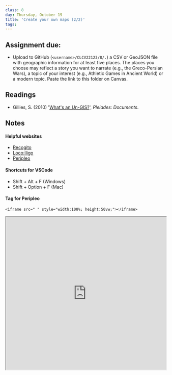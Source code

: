 ```yaml
---
class: 8
day: Thursday, October 19
title: 'Create your own maps (2/2)'
tags: 
---
```


## Assignment due: 
- Upload to GitHub (`<username>/CLCV22123/8/.`) a CSV or GeoJSON file with geographic information for at least five places. The places you choose may reflect a story you want to narrate (e.g., the Greco-Persian Wars), a topic of your interest (e.g., Athletic Games in Ancient World) or a modern topic. Paste the link to this folder on Canvas.

## Readings 
- Gillies, S. (2010) '[What's an Un-GIS?](https://pleiades.stoa.org/docs/papers-and-presentations/whats-an-un-gis)', _Pleiades: Documents_.

## Notes

#### Helpful websites
- [Recogito](https://recogito.pelagios.org/)
- [Loco:lligo](https://docuracy.github.io/Locolligo/)
- [Peripleo](https://github.com/britishlibrary/peripleo)

#### Shortcuts for VSCode
- Shift + Alt + F (Windows)
- Shift + Option + F (Mac)

#### Tag for Peripleo
`<iframe src=" " style="width:100%; height:50vw;"></iframe>`

<iframe src="https://tsolakisgeo.github.io/DHAW2023peripleo/" style="width:100%; height:50vw;"></iframe>
